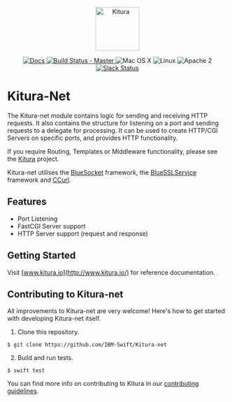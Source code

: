 <p align="center">
<a href="http://kitura.io/">
<img src="https://raw.githubusercontent.com/IBM-Swift/Kitura/master/Sources/Kitura/resources/kitura-bird.svg?sanitize=true" height="100" alt="Kitura">
</a>
</p>


<p align="center">
<a href="http://www.kitura.io/">
<img src="https://img.shields.io/badge/docs-kitura.io-1FBCE4.svg" alt="Docs">
</a>
<a href="https://travis-ci.org/IBM-Swift/Kitura-net">
<img src="https://travis-ci.org/IBM-Swift/Kitura-net.svg?branch=master" alt="Build Status - Master">
</a>
<img src="https://img.shields.io/badge/os-Mac%20OS%20X-green.svg?style=flat" alt="Mac OS X">
<img src="https://img.shields.io/badge/os-linux-green.svg?style=flat" alt="Linux">
<img src="https://img.shields.io/badge/license-Apache2-blue.svg?style=flat" alt="Apache 2">
<a href="http://swift-at-ibm-slack.mybluemix.net/">
<img src="http://swift-at-ibm-slack.mybluemix.net/badge.svg" alt="Slack Status">
</a>
</p>

# Kitura-Net

The Kitura-net module contains logic for sending and receiving HTTP requests. It also contains the structure for listening on a port and sending requests to a delegate for processing. It can be used to create HTTP/CGI Servers on specific ports, and provides HTTP functionality.

If you require Routing, Templates or Middleware functionality, please see the [Kitura](https://github.com/IBM-Swift/Kitura) project.

Kitura-net utilises the [BlueSocket](https://github.com/IBM-Swift/BlueSocket) framework, the [BlueSSLService](https://github.com/IBM-Swift/BlueSSLService.git) framework and [CCurl](https://github.com/IBM-Swift/CCurl.git).

## Features

- Port Listening
- FastCGI Server support
- HTTP Server support (request and response)

## Getting Started

Visit [www.kitura.io](http://www.kitura.io/) for reference documentation.

## Contributing to Kitura-net

All improvements to Kitura-net are very welcome! Here's how to get started with developing Kitura-net itself.

1. Clone this repository.

`$ git clone https://github.com/IBM-Swift/Kitura-net`

2. Build and run tests.

`$ swift test`

You can find more info on contributing to Kitura in our [contributing guidelines](https://github.com/IBM-Swift/Kitura/blob/master/.github/CONTRIBUTING.md).
